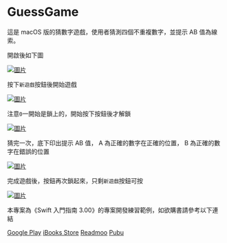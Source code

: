 # GuessGame

這是 macOS 版的猜數字遊戲，使用者猜測四個不重複數字，並提示 AB 值為線索。

開啟後如下圖

[![圖片](https://farm5.staticflickr.com/4335/36438331005_935358eaba_n.jpg "Guess01")](https://www.flickr.com/gp/kaiching/kA5L1Y)

按下`新遊戲`按鈕後開始遊戲

[![圖片](https://farm5.staticflickr.com/4398/36438331775_2e83426614_n.jpg "Guess02")](https://www.flickr.com/gp/kaiching/Sb97V7)

注意`0`一開始是鎖上的，開始按下按鈕後才解鎖

[![圖片](https://farm5.staticflickr.com/4368/36438332655_658d263855_n.jpg "Guess03")](https://www.flickr.com/gp/kaiching/Ho3265)

猜完一次，底下印出提示 AB 值， A 為正確的數字在正確的位置， B 為正確的數字在錯誤的位置

[![圖片](https://farm5.staticflickr.com/4398/36438331775_2e83426614_n.jpg "Guess02")](https://www.flickr.com/gp/kaiching/y717yG)

完成遊戲後，按鈕再次鎖起來，只剩`新遊戲`按鈕可按

[![圖片](https://farm5.staticflickr.com/4397/36269904262_f1343766dc_n.jpg "Guess02")](https://www.flickr.com/gp/kaiching/PmdBLm)

本專案為《Swift 入門指南 3.00》的專案開發練習範例，如欲購書請參考以下連結

[Google Play](https://play.google.com/store/books/details?id=AO9IBwAAQBAJ)
[iBooks Store](https://itunes.apple.com/us/book/id1079291979)
[Readmoo](https://readmoo.com/book/210034848000101)
[Pubu](http://www.pubu.com.tw/ebook/65565?apKey=576b20f092)
